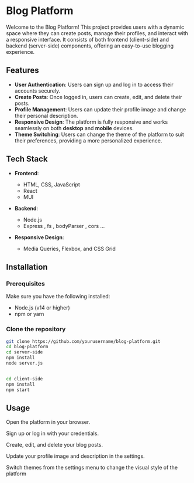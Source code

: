 # Blog Platform

Welcome to the Blog Platform! This project provides users with a dynamic space where they can create posts, manage their profiles, and interact with a responsive interface. It consists of both frontend (client-side) and backend (server-side) components, offering an easy-to-use blogging experience.

## Features

- **User Authentication**: Users can sign up and log in to access their accounts securely.
- **Create Posts**: Once logged in, users can create, edit, and delete their posts.
- **Profile Management**: Users can update their profile image and change their personal description.
- **Responsive Design**: The platform is fully responsive and works seamlessly on both **desktop** and **mobile** devices.
- **Theme Switching**: Users can change the theme of the platform to suit their preferences, providing a more personalized experience.

## Tech Stack

- **Frontend**: 
  - HTML, CSS, JavaScript
  - React 
  - MUI
  
- **Backend**: 
  - Node.js
  - Express , fs , bodyParser , cors ...
  
  
- **Responsive Design**: 
  - Media Queries, Flexbox, and CSS Grid

## Installation

### Prerequisites

Make sure you have the following installed:

- Node.js (v14 or higher)
- npm or yarn

### Clone the repository

```bash
git clone https://github.com/yourusername/blog-platform.git
cd blog-platform
cd server-side
npm install
node server.js


cd client-side
npm install
npm start
```
## Usage

  Open the platform in your browser.
  
  Sign up or log in with your credentials.
  
  Create, edit, and delete your blog posts.
  
  Update your profile image and description in the settings.
  
  Switch themes from the settings menu to change the visual style of the platform
